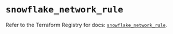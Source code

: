 # `snowflake_network_rule`

Refer to the Terraform Registry for docs: [`snowflake_network_rule`](https://registry.terraform.io/providers/snowflakedb/snowflake/2.3.0/docs/resources/network_rule).
